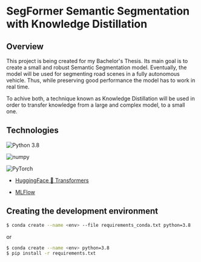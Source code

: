 # SegFormer Semantic Segmentation with Knowledge Distillation

## Overview

This project is being created for my Bachelor's Thesis. 
Its main goal is to create a small and robust Semantic Segmentation model. Eventually, the model will be used for segmenting road scenes in a fully autonomous vehicle. Thus, while preserving good performance the model has to work in real time.


To achive both, a technique known as Knowledge Distillation will be used in order to transfer knowledge from a large and complex model, to a small one.


## Technologies

![Python 3.8](https://img.shields.io/badge/Python-3.8+-blue?style=for-the-badge&logo=python&logoColor=blue)

![numpy](https://img.shields.io/badge/Numpy-1.22.4-777BB4?style=for-the-badge&logo=numpy&logoColor=white)

![PyTorch](https://img.shields.io/badge/PyTorch-1.12.0-EE4C2C?style=for-the-badge&logo=PyTorch&logoColor=white)

- [HuggingFace 🤗 Transformers](https://huggingface.co/docs/transformers/index)

- [MLFlow](https://mlflow.org/docs/latest/index.html)




## Creating the development environment

```sh
$ conda create --name <env> --file requirements_conda.txt python=3.8
```

or

```sh
$ conda create --name <env> python=3.8
$ pip install -r requirements.txt
```
